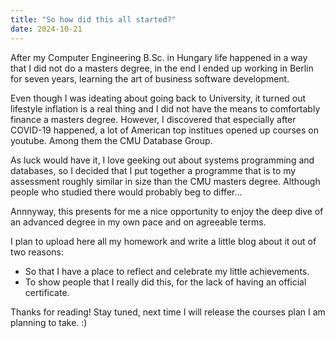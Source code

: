 ```yaml
---
title: "So how did this all started?"
date: 2024-10-21
---
```


After my Computer Engineering B.Sc. in Hungary life happened in a way that I did not do a masters degree, in the end I ended up working in Berlin for seven years, learning the art of business software development.

Even though I was ideating about going back to University, it turned out lifestyle inflation is a real thing and I did not have the means to comfortably finance a masters degree. However, I discovered that especially after COVID-19 happened, a lot of American top institues opened up courses on youtube. Among them the CMU Database Group. 

As luck would have it, I love geeking out about systems programming and databases, so I decided that I put together a programme that is to my assessment roughly similar in size than the CMU masters degree. Although people who studied there would probably beg to differ...

Annnyway, this presents for me a nice opportunity to enjoy the deep dive of an advanced degree in my own pace and on agreeable terms.

I plan to upload here all my homework and write a little blog about it out of two reasons:
* So that I have a place to reflect and celebrate my little achievements.
* To show people that I really did this, for the lack of having an official certificate.

Thanks for reading!
Stay tuned, next time I will release the courses plan I am planning to take. :)
